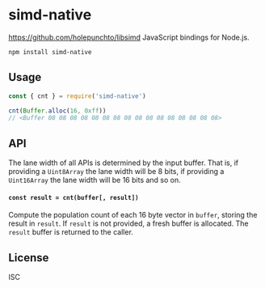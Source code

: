 # simd-native

https://github.com/holepunchto/libsimd JavaScript bindings for Node.js.

```sh
npm install simd-native
```

## Usage

```js
const { cnt } = require('simd-native')

cnt(Buffer.alloc(16, 0xff))
// <Buffer 08 08 08 08 08 08 08 08 08 08 08 08 08 08 08 08>
```

## API

The lane width of all APIs is determined by the input buffer. That is, if providing a `Uint8Array` the lane width will be 8 bits, if providing a `Uint16Array` the lane width will be 16 bits and so on.

#### `const result = cnt(buffer[, result])`

Compute the population count of each 16 byte vector in `buffer`, storing the result in `result`. If `result` is not provided, a fresh buffer is allocated. The `result` buffer is returned to the caller.

## License

ISC
